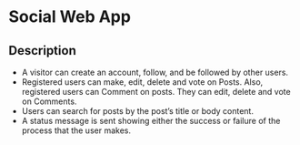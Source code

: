 # Social Web App

## Description

- A visitor can create an account, follow, and be followed by other users.
- Registered users can make, edit, delete and vote on Posts. Also, registered users can Comment on posts. They can edit, delete and vote on     Comments.
- Users can search for posts by the post’s title or body content.
- A status message is sent showing either the success or failure of the process that the user makes.